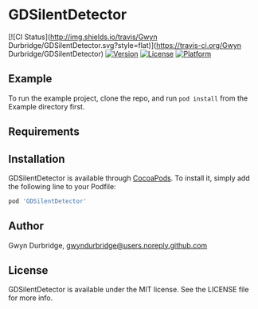 # GDSilentDetector

[![CI Status](http://img.shields.io/travis/Gwyn Durbridge/GDSilentDetector.svg?style=flat)](https://travis-ci.org/Gwyn Durbridge/GDSilentDetector)
[![Version](https://img.shields.io/cocoapods/v/GDSilentDetector.svg?style=flat)](http://cocoapods.org/pods/GDSilentDetector)
[![License](https://img.shields.io/cocoapods/l/GDSilentDetector.svg?style=flat)](http://cocoapods.org/pods/GDSilentDetector)
[![Platform](https://img.shields.io/cocoapods/p/GDSilentDetector.svg?style=flat)](http://cocoapods.org/pods/GDSilentDetector)

## Example

To run the example project, clone the repo, and run `pod install` from the Example directory first.

## Requirements

## Installation

GDSilentDetector is available through [CocoaPods](http://cocoapods.org). To install
it, simply add the following line to your Podfile:

```ruby
pod 'GDSilentDetector'
```

## Author

Gwyn Durbridge, gwyndurbridge@users.noreply.github.com

## License

GDSilentDetector is available under the MIT license. See the LICENSE file for more info.

